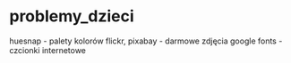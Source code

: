 # problemy_dzieci
huesnap - palety kolorów
flickr, pixabay - darmowe zdjęcia
google fonts - czcionki internetowe
